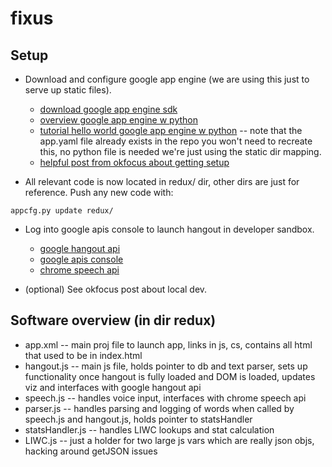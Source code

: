 fixus
=====

## Setup ##

+ Download and configure google app engine (we are using this just to serve up static files). 
	+ [download google app engine sdk](https://developers.google.com/appengine/downloads)
	+ [overview google app engine w python](https://developers.google.com/appengine/docs/python/gettingstartedpython27/devenvironment)
	+ [tutorial hello world google app engine w python](https://developers.google.com/appengine/docs/python/gettingstartedpython27/helloworld) -- note that the app.yaml file already exists in the repo you won't need to recreate this, no python file is needed we're just using the static dir mapping.
	+ [helpful post from okfocus about getting setup](http://drawwithyourface.tumblr.com/post/23308876869/geting-up-and-running-with-google-hangouts)

+ All relevant code is now located in redux/ dir, other dirs are just for reference. Push any new code with:
```
appcfg.py update redux/
```

+ Log into google apis console to launch hangout in developer sandbox.
	+ [google hangout api](https://developers.google.com/+/hangouts/getting-started)
	+ [google apis console](https://code.google.com/apis/console/b/0/#project:652359686588)
	+ [chrome speech api](http://developer.chrome.com/extensions/experimental.speechInput.html)

+ (optional) See okfocus post about local dev.


## Software overview (in dir redux) ##
+ app.xml -- main proj file to launch app, links in js, cs, contains all html that used to be in index.html
+ hangout.js -- main js file, holds pointer to db and text parser, sets up functionality once hangout is fully loaded and DOM is loaded, updates viz and interfaces with google hangout api
+ speech.js -- handles voice input, interfaces with chrome speech api
+ parser.js -- handles parsing and logging of words when called by speech.js and hangout.js, holds pointer to statsHandler
+ statsHandler.js -- handles LIWC lookups and stat calculation 
+ LIWC.js -- just a holder for two large js vars which are really json objs, hacking around getJSON issues
